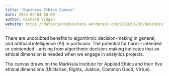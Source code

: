 ```yaml
---
title: "Business Ethics Canvas"
date: 2024-09-04 00:00
author: Richard Vidgen
website: https://datasciencebusiness.wordpress.com/2019/05/26/business-ethics-canvas-bec/
---
```


There are undoubted benefits to algorithmic decision-making in general, and artificial intelligence (AI) in particular. The potential for harm – intended or unintended – arising from algorithmic decision-making indicates that an ethical dimension is needed when we engage in analytics projects.

The canvas draws on the Markkula Institute for Applied Ethics and their five ethical dimensions (Utilitarian, Rights, Justice, Common Good, Virtue).